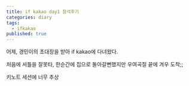 ```yaml
---
title: if kakao day1 참석후기
categories: diary
tags:
  - ifkakao
published: true
---
```

어제, 경민이의 초대장을 받아 if kakao에 다녀왔다.

처음에 셔틀을 잘못타, 한순간에 집으로 돌아갈뻔했지만 우여곡절 끝에 겨우 도착;;

키노트 세션에 너무 추상